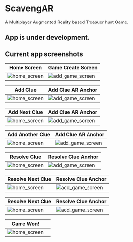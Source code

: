 # ScavengAR

A Multiplayer Augmented Reality based Treasuer hunt Game.

## App is under development.

## Current app screenshots

| Home Screen | Game Create Screen |
| --- | --- |
| ![home_screen](/app/src/main/assets/images/home_screen.jpg) | ![add_game_screen](/app/src/main/assets/images/add_clue_1.jpg) |

| Add Clue | Add Clue AR Anchor |
| --- | --- |
| ![home_screen](/app/src/main/assets/images/add_clue_1.jpg) | ![add_game_screen](/app/src/main/assets/images/add_clue_1_ar.jpg) |

| Add Next Clue | Add Clue AR Anchor |
| --- | --- |
| ![home_screen](/app/src/main/assets/images/add_clue_2.jpg) | ![add_game_screen](/app/src/main/assets/images/add_clue_2_ar.jpg) |

| Add Another Clue | Add Clue AR Anchor |
| --- | --- |
| ![home_screen](/app/src/main/assets/images/add_clue_3.jpg) | ![add_game_screen](/app/src/main/assets/images/add_clue_3_ar.jpg) |

| Resolve Clue |Resolve Clue Anchor |
| --- | --- |
| ![home_screen](/app/src/main/assets/images/solve_clue_1.jpg) | ![add_game_screen](/app/src/main/assets/images/solve_clue_1_ar.jpg) |

| Resolve Next Clue |Resolve Clue Anchor |
| --- | --- |
| ![home_screen](/app/src/main/assets/images/solve_clue_2.jpg) | ![add_game_screen](/app/src/main/assets/images/solve_clue_2_ar.jpg) |

| Resolve Next Clue |Resolve Clue Anchor |
| --- | --- |
| ![home_screen](/app/src/main/assets/images/solve_clue_3.jpg) | ![add_game_screen](/app/src/main/assets/images/solve_clue_3_ar.jpg) |

|Game Won! | |
| --- | --- |
| ![home_screen](/app/src/main/assets/images/game_won.jpg) | |
